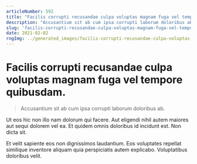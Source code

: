 ```yaml
---
articleNumber: 592
title: "Facilis corrupti recusandae culpa voluptas magnam fuga vel tempore quibusdam."
description: "Accusantium sit ab cum ipsa corrupti laborum doloribus ab."
slug: 'facilis-corrupti-recusandae-culpa-voluptas-magnam-fuga-vel-tempore-quibusdam.'
date: 2021-02-02
rngImg: ../generated_images/facilis-corrupti-recusandae-culpa-voluptas-magnam-fuga-vel-tempore-quibusdam..jpg
---
```


# Facilis corrupti recusandae culpa voluptas magnam fuga vel tempore quibusdam.

> Accusantium sit ab cum ipsa corrupti laborum doloribus ab.

Ut eos hic non illo nam dolorum qui facere. Aut eligendi nihil autem maiores aut sequi dolorem vel ea. Et quidem omnis doloribus id incidunt est. Non dicta sit.
 Et velit sapiente eos non dignissimos laudantium. Eos voluptates repellat similique inventore aliquam quia perspiciatis autem explicabo. Voluptatibus doloribus velit.
